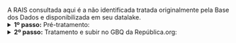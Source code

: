 
<br> 
A RAIS consultada aqui é a não identificada tratada originalmente pela Base dos Dados e disponibilizada em seu datalake.

<br>


<details>
  <summary><b> 1º passo:</b> Pré-tratamento: </summary>

Acesso em:

[https://github.com/Republica-org/Ecossistema-dados/blob/main/pre_tratamento/tratamento_republica/Datalake/RAIS_remuneracao_vinculos_publicos.sql](https://github.com/Republica-org/Ecossistema-dados/blob/main/pre_tratamento/tratamento_republica/Datalake/RAIS_remuneracao_vinculos_publicos.sql)
</details>
<details>
  <summary><b> 2º passo:</b> Tratamento e subir no GBQ da República.org:</summary>

Acesso em:

[https://github.com/Republica-org/Ecossistema-dados/blob/main/tratamento_GBQ/perfil_remuneracao/RAIS_remuneracao_vinculos_publicos.ipynb](https://github.com/Republica-org/Ecossistema-dados/blob/main/tratamento_GBQ/perfil_remuneracao/RAIS_remuneracao_vinculos_publicos.ipynb)

</details>